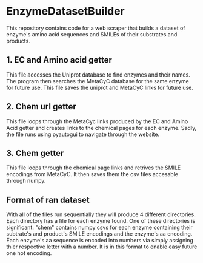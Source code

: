# EnzymeDatasetBuilder
This repository contains code for a web scraper that builds a dataset of enzyme's amino acid sequences and SMILEs of their substrates and products.

## 1. EC and Amino acid getter
This file accesses the Uniprot database to find enzymes and their names. The program then searches the MetaCyC database for the same enzyme for future use.
This file saves the uniprot and MetaCyC links for future use.

## 2. Chem url getter
This file loops through the MetaCyc links produced by the EC and Amino Acid getter and creates links to the chemical pages for each enzyme. Sadly, the file runs using pyautogui to
navigate through the website.

## 3. Chem getter
This file loops through the chemical page links and retrives the SMILE encodings from MetaCyC. It then saves them the csv files accesable through numpy.

## Format of ran dataset
With all of the files run sequentially they will produce 4 different directories. Each directory has a file for each enzyme found. One of these directories is significant: "chem" 
contains numpy csvs for each enzyme containing their subtrate's and product's SMILE encodings and the enzyme's aa encoding. Each enzyme's aa sequence is encoded into numbers via
simply assigning thier respective letter with a number. It is in this format to enable easy future one hot encoding.
